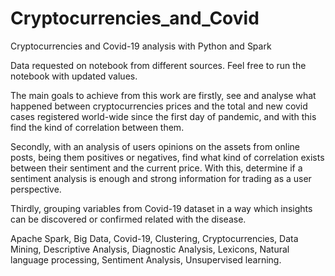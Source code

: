 # Cryptocurrencies_and_Covid
Cryptocurrencies and Covid-19 analysis with Python and Spark 

Data requested on notebook from different sources. Feel free to run the notebook with updated values.

The main goals to achieve from this work are firstly, see and
analyse what happened between cryptocurrencies prices and
the total and new covid cases registered world-wide since the
first day of pandemic, and with this find the kind of correlation
between them.

Secondly, with an analysis of users opinions on the assets
from online posts, being them positives or negatives, find what
kind of correlation exists between their sentiment and the
current price. With this, determine if a sentiment analysis is
enough and strong information for trading as a user perspective. 

Thirdly, grouping variables from Covid-19 dataset in a
way which insights can be discovered or confirmed related
with the disease.


Apache Spark, Big Data, Covid-19, Clustering, Cryptocurrencies, Data Mining, Descriptive Analysis,
Diagnostic Analysis, Lexicons, Natural language processing, Sentiment Analysis, Unsupervised learning.
